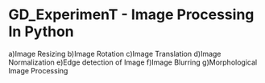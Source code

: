 # GD_ExperimenT - Image Processing In Python
a)Image Resizing
b)Image Rotation
c)Image Translation
d)Image Normalization
e)Edge detection of Image
f)Image Blurring
g)Morphological Image Processing
